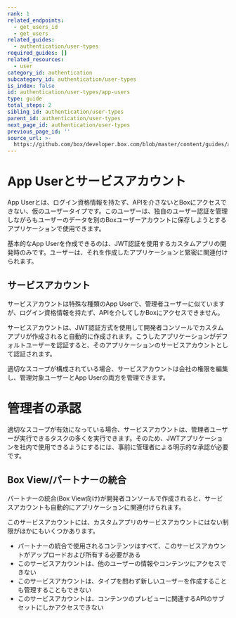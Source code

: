 ```yaml
---
rank: 1
related_endpoints:
  - get_users_id
  - get_users
related_guides:
  - authentication/user-types
required_guides: []
related_resources:
  - user
category_id: authentication
subcategory_id: authentication/user-types
is_index: false
id: authentication/user-types/app-users
type: guide
total_steps: 2
sibling_id: authentication/user-types
parent_id: authentication/user-types
next_page_id: authentication/user-types
previous_page_id: ''
source_url: >-
  https://github.com/box/developer.box.com/blob/master/content/guides/authentication/user-types/app-users.md
---
```

# App Userとサービスアカウント

App Userとは、ログイン資格情報を持たず、APIを介さないとBoxにアクセスできない、仮のユーザータイプです。このユーザーは、独自のユーザー認証を管理しながらもユーザーのデータを別のBoxユーザーアカウントに保存しようとするアプリケーションで使用できます。

基本的なApp Userを作成できるのは、JWT認証を使用するカスタムアプリの開発時のみです。ユーザーは、それを作成したアプリケーションと緊密に関連付けられます。

## サービスアカウント

サービスアカウントは特殊な種類のApp Userで、管理者ユーザーに似ていますが、ログイン資格情報を持たず、APIを介してしかBoxにアクセスできません。

サービスアカウントは、JWT認証方式を使用して開発者コンソールでカスタムアプリが作成されると自動的に作成されます。こうしたアプリケーションがデフォルトユーザーを認証すると、そのアプリケーションのサービスアカウントとして認証されます。

適切なスコープが構成されている場合、サービスアカウントは会社の権限を編集し、管理対象ユーザーとApp Userの両方を管理できます。

<Message type="warning">

# 管理者の承認

適切なスコープが有効になっている場合、サービスアカウントは、管理者ユーザーが実行できるタスクの多くを実行できます。そのため、JWTアプリケーションを社内で使用できるようにするには、事前に管理者による明示的な承認が必要です。

</Message>

## Box View/パートナーの統合

パートナーの統合(Box View向け)が開発者コンソールで作成されると、サービスアカウントも自動的にアプリケーションに関連付けられます。

このサービスアカウントには、カスタムアプリのサービスアカウントにはない制限がほかにもいくつかあります。

* パートナーの統合で使用されるコンテンツはすべて、このサービスアカウントがアップロードおよび所有する必要がある
* このサービスアカウントは、他のユーザーの情報やコンテンツにアクセスできない
* このサービスアカウントは、タイプを問わず新しいユーザーを作成することも管理することもできない
* このサービスアカウントは、コンテンツのプレビューに関連するAPIのサブセットにしかアクセスできない
